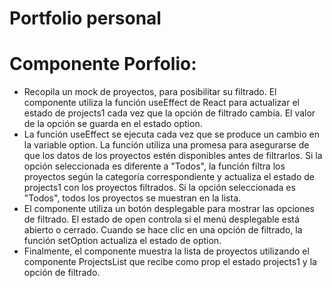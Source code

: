 # Portfolio personal

# Componente Porfolio:
- Recopila un mock de proyectos, para posibilitar su filtrado. El componente utiliza la función useEffect de React para actualizar el estado de projects1 cada vez que la opción de filtrado cambia. El valor de la opción se guarda en el estado option.
- La función useEffect se ejecuta cada vez que se produce un cambio en la variable option. La función utiliza una promesa para asegurarse de que los datos de los proyectos estén disponibles antes de filtrarlos. Si la opción seleccionada es diferente a "Todos", la función filtra los proyectos según la categoría correspondiente y actualiza el estado de projects1 con los proyectos filtrados. Si la opción seleccionada es "Todos", todos los proyectos se muestran en la lista.
- El componente utiliza un botón desplegable para mostrar las opciones de filtrado. El estado de open controla si el menú desplegable está abierto o cerrado. Cuando se hace clic en una opción de filtrado, la función setOption actualiza el estado de option.
- Finalmente, el componente muestra la lista de proyectos utilizando el componente ProjectsList que recibe como prop el estado projects1 y la opción de filtrado.




